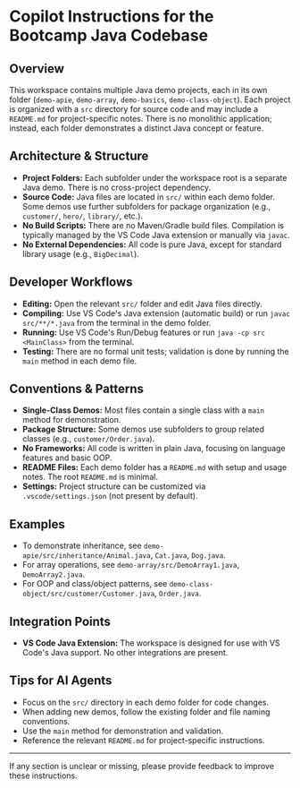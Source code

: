 # Copilot Instructions for the Bootcamp Java Codebase

## Overview
This workspace contains multiple Java demo projects, each in its own folder (`demo-apie`, `demo-array`, `demo-basics`, `demo-class-object`). Each project is organized with a `src` directory for source code and may include a `README.md` for project-specific notes. There is no monolithic application; instead, each folder demonstrates a distinct Java concept or feature.

## Architecture & Structure
- **Project Folders:** Each subfolder under the workspace root is a separate Java demo. There is no cross-project dependency.
- **Source Code:** Java files are located in `src/` within each demo folder. Some demos use further subfolders for package organization (e.g., `customer/`, `hero/`, `library/`, etc.).
- **No Build Scripts:** There are no Maven/Gradle build files. Compilation is typically managed by the VS Code Java extension or manually via `javac`.
- **No External Dependencies:** All code is pure Java, except for standard library usage (e.g., `BigDecimal`).

## Developer Workflows
- **Editing:** Open the relevant `src/` folder and edit Java files directly.
- **Compiling:** Use VS Code's Java extension (automatic build) or run `javac src/**/*.java` from the terminal in the demo folder.
- **Running:** Use VS Code's Run/Debug features or run `java -cp src <MainClass>` from the terminal.
- **Testing:** There are no formal unit tests; validation is done by running the `main` method in each demo file.

## Conventions & Patterns
- **Single-Class Demos:** Most files contain a single class with a `main` method for demonstration.
- **Package Structure:** Some demos use subfolders to group related classes (e.g., `customer/Order.java`).
- **No Frameworks:** All code is written in plain Java, focusing on language features and basic OOP.
- **README Files:** Each demo folder has a `README.md` with setup and usage notes. The root `README.md` is minimal.
- **Settings:** Project structure can be customized via `.vscode/settings.json` (not present by default).

## Examples
- To demonstrate inheritance, see `demo-apie/src/inheritance/Animal.java`, `Cat.java`, `Dog.java`.
- For array operations, see `demo-array/src/DemoArray1.java`, `DemoArray2.java`.
- For OOP and class/object patterns, see `demo-class-object/src/customer/Customer.java`, `Order.java`.

## Integration Points
- **VS Code Java Extension:** The workspace is designed for use with VS Code's Java support. No other integrations are present.

## Tips for AI Agents
- Focus on the `src/` directory in each demo folder for code changes.
- When adding new demos, follow the existing folder and file naming conventions.
- Use the `main` method for demonstration and validation.
- Reference the relevant `README.md` for project-specific instructions.

---

If any section is unclear or missing, please provide feedback to improve these instructions.
